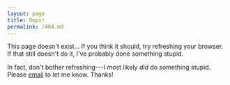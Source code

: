 ```yaml
---
layout: page
title: Oops!
permalink: /404.md
---
```


This page doesn't exist... If you think it should, try refreshing your browser. If that still doesn't do it, I've probably done something stupid.

In fact, don't bother refreshing---I most likely *did* do something stupid. Please [email](mailto:cyeung2@swarthmore.edu) to let me know. Thanks!
